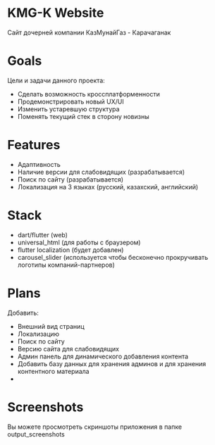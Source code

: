 # KMG-K Website
Сайт дочерней компании КазМунайГаз - Карачаганак

# Goals
Цели и задачи данного проекта:
- Сделать возможность кроссплатформенности
- Продемонстрировать новый UX/UI
- Изменить устаревшую структура
- Поменять текущий стек в сторону новизны

# Features
- Адаптивность
- Наличие версии для слабовидящих (разрабатывается)
- Поиск по сайту (разрабатывается)
- Локализация на 3 языках (русский, казахский, английский)

# Stack
- dart/flutter (web)
- universal_html (для работы с браузером)
- flutter localization (будет добавлен)
- carousel_slider (используется чтобы бесконечно прокручивать логотипы компаний-партнеров)

# Plans
Добавить:
- Внешний вид страниц
- Локализацию
- Поиск по сайту
- Версию сайта для слабовидящих
- Админ панель для динамического добавления контента
- Добавить базу данных для хранения админов и для хранения контентного материала
- 

# Screenshots
Вы можете просмотреть скриншоты приложения в папке output_screenshots 